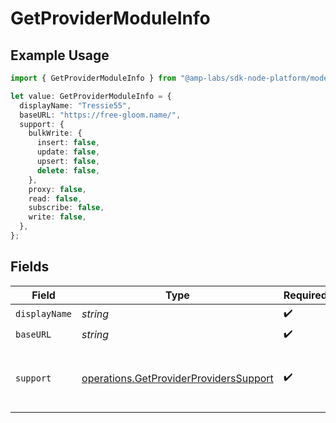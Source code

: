 # GetProviderModuleInfo

## Example Usage

```typescript
import { GetProviderModuleInfo } from "@amp-labs/sdk-node-platform/models/operations";

let value: GetProviderModuleInfo = {
  displayName: "Tressie55",
  baseURL: "https://free-gloom.name/",
  support: {
    bulkWrite: {
      insert: false,
      update: false,
      upsert: false,
      delete: false,
    },
    proxy: false,
    read: false,
    subscribe: false,
    write: false,
  },
};
```

## Fields

| Field                                                                                            | Type                                                                                             | Required                                                                                         | Description                                                                                      |
| ------------------------------------------------------------------------------------------------ | ------------------------------------------------------------------------------------------------ | ------------------------------------------------------------------------------------------------ | ------------------------------------------------------------------------------------------------ |
| `displayName`                                                                                    | *string*                                                                                         | :heavy_check_mark:                                                                               | N/A                                                                                              |
| `baseURL`                                                                                        | *string*                                                                                         | :heavy_check_mark:                                                                               | N/A                                                                                              |
| `support`                                                                                        | [operations.GetProviderProvidersSupport](../../models/operations/getproviderproviderssupport.md) | :heavy_check_mark:                                                                               | The supported features for the provider.                                                         |